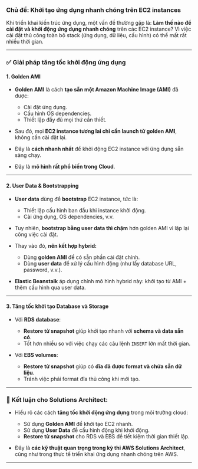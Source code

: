 ### Chủ đề: **Khởi tạo ứng dụng nhanh chóng** trên **EC2 instances**

Khi triển khai kiến trúc ứng dụng, một vấn đề thường gặp là: **Làm thế nào để cài đặt và khởi động ứng dụng nhanh chóng** trên các EC2 instance? Vì việc cài đặt thủ công toàn bộ stack (ứng dụng, dữ liệu, cấu hình) có thể mất rất nhiều thời gian.

---

### ✅ **Giải pháp tăng tốc khởi động ứng dụng**

#### 1. **Golden AMI**

* **Golden AMI** là cách **tạo sẵn một Amazon Machine Image (AMI)** đã được:

  * Cài đặt ứng dụng.
  * Cấu hình OS dependencies.
  * Thiết lập đầy đủ mọi thứ cần thiết.
* Sau đó, mọi **EC2 instance tương lai chỉ cần launch từ golden AMI**, không cần cài đặt lại.
* Đây là **cách nhanh nhất** để khởi động EC2 instance với ứng dụng sẵn sàng chạy.
* Đây là **mô hình rất phổ biến trong Cloud**.

---

#### 2. **User Data & Bootstrapping**

* **User data** dùng để **bootstrap** EC2 instance, tức là:

  * Thiết lập cấu hình ban đầu khi instance khởi động.
  * Cài ứng dụng, OS dependencies, v.v.
* Tuy nhiên, **bootstrap bằng user data thì chậm** hơn golden AMI vì lặp lại công việc cài đặt.
* Thay vào đó, **nên kết hợp hybrid:**

  * Dùng **golden AMI** để có sẵn phần cài đặt chính.
  * Dùng **user data** để xử lý cấu hình động (như lấy database URL, password, v.v.).
* **Elastic Beanstalk** áp dụng chính mô hình hybrid này: khởi tạo từ AMI + thêm cấu hình qua user data.

---

#### 3. **Tăng tốc khởi tạo Database và Storage**

* Với **RDS database**:

  * **Restore từ snapshot** giúp khởi tạo nhanh với **schema và data sẵn có**.
  * Tốt hơn nhiều so với việc chạy các câu lệnh `INSERT` lớn mất thời gian.
* Với **EBS volumes**:

  * **Restore từ snapshot** giúp có **đĩa đã được format và chứa sẵn dữ liệu**.
  * Tránh việc phải format đĩa thủ công khi mới tạo.

---

### 🧠 Kết luận cho Solutions Architect:

* Hiểu rõ các cách **tăng tốc khởi động ứng dụng** trong môi trường cloud:

  * Sử dụng **Golden AMI** để khởi tạo EC2 nhanh.
  * Sử dụng **User Data** để cấu hình động khi khởi động.
  * **Restore từ snapshot** cho RDS và EBS để tiết kiệm thời gian thiết lập.
* Đây là **các kỹ thuật quan trọng trong kỳ thi AWS Solutions Architect**, cũng như trong thực tế triển khai ứng dụng nhanh chóng trên AWS.

---

